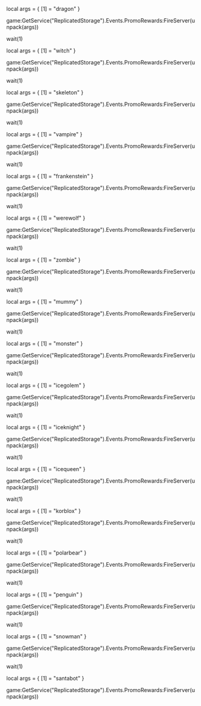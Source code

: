 local args = {
    [1] = "dragon"
}

game:GetService("ReplicatedStorage").Events.PromoRewards:FireServer(unpack(args))

wait(1)

local args = {
    [1] = "witch"
}

game:GetService("ReplicatedStorage").Events.PromoRewards:FireServer(unpack(args))

wait(1)

local args = {
    [1] = "skeleton"
}

game:GetService("ReplicatedStorage").Events.PromoRewards:FireServer(unpack(args))

wait(1)

local args = {
    [1] = "vampire"
}

game:GetService("ReplicatedStorage").Events.PromoRewards:FireServer(unpack(args))

wait(1)

local args = {
    [1] = "frankenstein"
}

game:GetService("ReplicatedStorage").Events.PromoRewards:FireServer(unpack(args))

wait(1)

local args = {
    [1] = "werewolf"
}

game:GetService("ReplicatedStorage").Events.PromoRewards:FireServer(unpack(args))

wait(1)

local args = {
    [1] = "zombie"
}

game:GetService("ReplicatedStorage").Events.PromoRewards:FireServer(unpack(args))

wait(1)

local args = {
    [1] = "mummy"
}

game:GetService("ReplicatedStorage").Events.PromoRewards:FireServer(unpack(args))

wait(1)

local args = {
    [1] = "monster"
}

game:GetService("ReplicatedStorage").Events.PromoRewards:FireServer(unpack(args))

wait(1)

local args = {
    [1] = "icegolem"
}

game:GetService("ReplicatedStorage").Events.PromoRewards:FireServer(unpack(args))

wait(1)

local args = {
    [1] = "iceknight"
}

game:GetService("ReplicatedStorage").Events.PromoRewards:FireServer(unpack(args))

wait(1)

local args = {
    [1] = "icequeen"
}

game:GetService("ReplicatedStorage").Events.PromoRewards:FireServer(unpack(args))

wait(1)

local args = {
    [1] = "korblox"
}

game:GetService("ReplicatedStorage").Events.PromoRewards:FireServer(unpack(args))

wait(1)

local args = {
    [1] = "polarbear"
}

game:GetService("ReplicatedStorage").Events.PromoRewards:FireServer(unpack(args))

wait(1)

local args = {
    [1] = "penguin"
}

game:GetService("ReplicatedStorage").Events.PromoRewards:FireServer(unpack(args))

wait(1)

local args = {
    [1] = "snowman"
}

game:GetService("ReplicatedStorage").Events.PromoRewards:FireServer(unpack(args))

wait(1)

local args = {
    [1] = "santabot"
}

game:GetService("ReplicatedStorage").Events.PromoRewards:FireServer(unpack(args))

